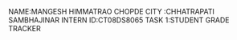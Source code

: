 NAME:MANGESH HIMMATRAO CHOPDE
CITY :CHHATRAPATI SAMBHAJINAR
INTERN ID:CT08DS8065
TASK 1:STUDENT GRADE TRACKER

